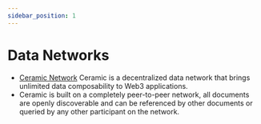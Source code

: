 ```yaml
---
sidebar_position: 1
---
```


# Data Networks

- [Ceramic Network](https://ceramic.network/) Ceramic is a decentralized data network that brings unlimited data composability to Web3 applications.
- Ceramic is built on a completely peer-to-peer network, all documents are openly discoverable and can be referenced by other documents or queried by any other participant on the network.

